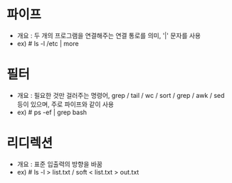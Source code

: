 파이프
======
* 개요 : 두 개의 프로그램을 연결해주는 연결 통로를 의미, '|' 문자를 사용
* ex) # ls -l /etc | more

필터
====
* 개요 : 필요한 것만 걸러주는 명령어, grep / tail / wc / sort / grep / awk / sed 등이 있으며, 주로 파이프와 같이 사용
* ex) # ps -ef | grep bash

리디렉션
=======
* 개요 : 표준 입출력의 방향을 바꿈
* ex) # ls -l > list.txt / soft < list.txt > out.txt
